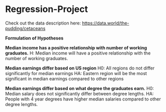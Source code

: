 # Regression-Project
Check out the data description here: https://data.world/the-pudding/cetaceans 

**Formulation of Hypotheses**

**Median income has a positive relationship with number of working graduates.**
H: Median income will have a positive relationship with the number of working graduates. 

**Median earnings differ based on US region**
H0: All regions do not differ significantly for median earnings
HA: Eastern region will be the most significant in median earnings compared to other regions 

**Median earnings differ based on what degree the graduates earn.**
H0: Median salary does not significantly differ between degree lengths. 
HA: People with 4 year degrees have higher median salaries compared to other degree lengths. 





